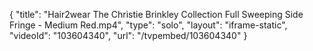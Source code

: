 {
    "title": "Hair2wear The Christie Brinkley Collection Full Sweeping Side Fringe - Medium Red.mp4",
    "type": "solo",
    "layout": "iframe-static",
    "videoId": "103604340",
    "url": "\/tvpembed\/103604340"
}